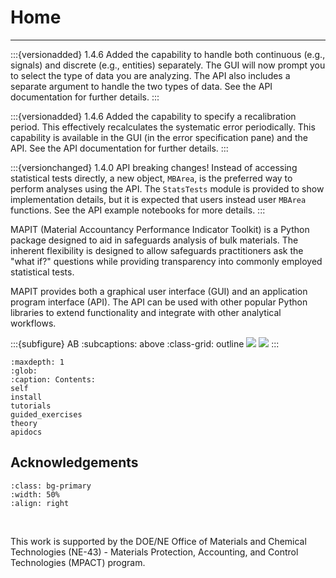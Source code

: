 # Home

---

:::{versionadded} 1.4.6
   Added the capability to handle both continuous (e.g., signals) and discrete (e.g., entities) separately. The GUI will now prompt you to select the type of data you are analyzing. The API also includes a separate argument to handle the two types of data. See the API documentation for further details.
:::

:::{versionadded} 1.4.6
   Added the capability to specify a recalibration period. This effectively recalculates the systematic error periodically. This capability is available in the GUI (in the error specification pane) and the API. See the API documentation for further details.
:::

:::{versionchanged} 1.4.0
   API breaking changes! Instead of accessing statistical tests directly, a new object, ``MBArea``, is the preferred way to perform analyses using the API. The ``StatsTests`` module is provided to show implementation details, but it is expected that users instead user ``MBArea`` functions. See the API example notebooks for more details.
:::



MAPIT (Material Accountancy Performance Indicator Toolkit) is a Python package designed to aid in safeguards analysis of bulk materials. The inherent flexibility is designed to allow safeguards practitioners ask the "what if?" questions while providing transparency into commonly employed statistical tests. 

MAPIT provides both a graphical user interface (GUI) and an application program interface (API). The API can be used with other popular Python libraries to extend functionality and integrate with other analytical workflows. 



:::{subfigure} AB
:subcaptions: above
:class-grid: outline
![](/assets/screenshots/MAPIT_split3.png)
![](/assets/screenshots/mapit_api_ex.png)
:::

```{toctree}
:maxdepth: 1
:glob:
:caption: Contents:
self
install
tutorials
guided_exercises
theory
apidocs
```

## Acknowledgements



```{image} ./assets/screenshots/MPACT_Logo.jpg
:class: bg-primary
:width: 50%
:align: right
```
<br>

This work is supported by the DOE/NE Office of Materials and Chemical Technologies (NE-43) - Materials Protection, Accounting, and Control Technologies (MPACT) program.
